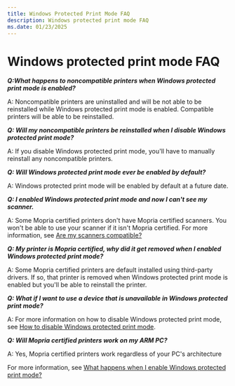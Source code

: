 ```yaml
---
title: Windows Protected Print Mode FAQ
description: Windows protected print mode FAQ
ms.date: 01/23/2025
---
```


# Windows protected print mode FAQ

***Q:What happens to noncompatible printers when Windows protected print mode is enabled?***

A: Noncompatible printers are uninstalled and will be not able to be reinstalled while Windows protected print mode is enabled. Compatible printers will be able to be reinstalled.

***Q: Will my noncompatible printers be reinstalled when I disable Windows protected print mode?***

A: If you disable Windows protected print mode, you'll have to manually reinstall any noncompatible printers.

***Q: Will Windows protected print mode ever be enabled by default?***

A: Windows protected print mode will be enabled by default at a future date.

***Q: I enabled Windows protected print mode and now I can't see my scanner.***

A: Some Mopria certified printers don't have Mopria certified scanners. You won't be able to use your scanner if it isn't Mopria certified. For more information, see [Are my scanners compatible?](windows-protected-print-mode.md#are-my-scanners-compatible-with-windows-protected-print-mode)

***Q: My printer is Mopria certified, why did it get removed when I enabled Windows protected print mode?***

A: Some Mopria certified printers are default installed using third-party drivers. If so, that printer is removed when Windows protected print mode is enabled but you'll be able to reinstall the printer.

***Q: What if I want to use a device that is unavailable in Windows protected print mode?***

A: For more information on how to disable Windows protected print mode, see [How to disable Windows protected print mode](windows-protected-print-mode.md#how-to-use-windows-protected-print-mode).

***Q: Will Mopria certified printers work on my ARM PC?***

A: Yes, Mopria certified printers work regardless of your PC's architecture  

For more information, see [What happens when I enable Windows protected print mode?](windows-protected-print-mode.md#what-happens-when-i-enable-windows-protected-print-mode)
